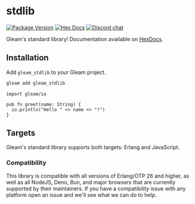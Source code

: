 # stdlib

[![Package Version](https://img.shields.io/hexpm/v/gleam_stdlib)](https://hex.pm/packages/gleam_stdlib)
[![Hex Docs](https://img.shields.io/badge/hex-docs-ffaff3)](https://hexdocs.pm/gleam_stdlib/)
[![Discord chat](https://img.shields.io/discord/768594524158427167?color=blue)](https://discord.gg/Fm8Pwmy)

Gleam's standard library!
Documentation available on [HexDocs](https://hexdocs.pm/gleam_stdlib/).

## Installation

Add `gleam_stdlib` to your Gleam project.

```sh
gleam add gleam_stdlib
```
```gleam
import gleam/io

pub fn greet(name: String) {
  io.println("Hello " <> name <> "!")
}
```

## Targets

Gleam's standard library supports both targets: Erlang and JavaScript.

### Compatibility

This library is compatible with all versions of Erlang/OTP 26 and higher, 
as well as all NodeJS, Deno, Bun, and major browsers that are currently
supported by their maintainers. If you have a compatibility issue with
any platform open an issue and we'll see what we can do to help.
